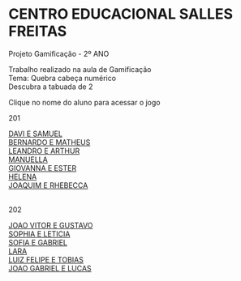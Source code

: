 # CENTRO EDUCACIONAL SALLES FREITAS
<head>
<meta charset="utf-8">
</head>
Projeto Gamificação - 2º ANO

<p>Trabalho realizado na aula de Gamificação<br>
Tema: Quebra cabeça numérico<br>
Descubra a tabuada de 2<br>

Clique no nome do aluno para acessar o jogo</p>
<p>201</p>
<a href="https://silvalaine.github.io/2-ano_Salles/DAVI E SAMUEL/">DAVI E SAMUEL</a><br>
<a href="https://silvalaine.github.io/2-ano_Salles/BERNARDO E MATHEUS/">BERNARDO E MATHEUS</a><br>
<a href="https://silvalaine.github.io/2-ano_Salles/LEANDRO E ARTHUR">LEANDRO E ARTHUR</a><br>
<a href="https://silvalaine.github.io/2-ano_Salles/MANUELLA/">MANUELLA</a><br>
<a href="https://silvalaine.github.io/2-ano_Salles/GIOVANNA E ESTER/">GIOVANNA E ESTER</a><br>
<a href="https://silvalaine.github.io/2-ano_Salles/HELENA/">HELENA</a><br>
<a href="https://silvalaine.github.io/2-ano_Salles/JOAQUIM E RHEBECCA">JOAQUIM E RHEBECCA</a><br>
<br>

<p>202</p>

<a href="https://silvalaine.github.io/2-ano_Salles/JOAO VITOR E GUSTAVO/">JOAO VITOR E GUSTAVO</a><br>
<a href="https://silvalaine.github.io/2-ano_Salles/SOPHIA E LETICIA/">SOPHIA E LETICIA</a><br>
<a href="https://silvalaine.github.io/2-ano_Salles/SOFIA E GABRIEL">SOFIA E GABRIEL</a><br>
<a href="https://silvalaine.github.io/2-ano_Salles/LARA/">LARA</a><br>
<a href="https://silvalaine.github.io/2-ano_Salles/LUIZ FELIPE E TOBIAS/">LUIZ FELIPE E TOBIAS</a><br>
<a href="https://silvalaine.github.io/2-ano_Salles/JOAO GABRIEL E LUCAS/">JOAO GABRIEL E LUCAS</a><br>
